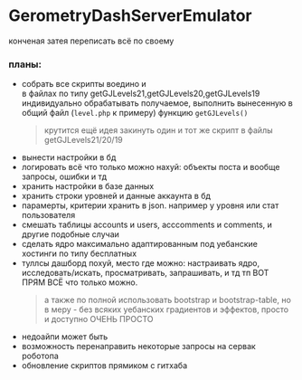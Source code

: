 # GerometryDashServerEmulator
конченая затея переписать всё по своему
### планы:
- собрать все скрипты воедино и
  <br>в файлах по типу getGJLevels21,getGJLevels20,getGJLevels19
  <br>индивидуально обрабатывать получаемое, выполнить вынесенную в общий файл (`level.php` к примеру) функцию `getGJLevels()`
  >крутится ещё идея закинуть один и тот же скрипт в файлы getGJLevels21/20/19
- вынести настройки в бд
- логировать всё что только можно нахуй: объекты поста и вообще запросы, ошибки и тд
- хранить настройки в базе данных
- хранить строки уровней и данные аккаунта в бд
- парамерты, критерии хранить в json. например у уровня или стат пользователя
- смешать таблицы accounts и users, acccomments и comments, и другие подобные случаи
- сделать ядро максимально адаптированным под уебанские хостинги по типу бесплатных
- туллсы дашборд похуй, место где можно: настраивать ядро, исследовать/искать, просматривать, запрашивать, и тд тп ВОТ ПРЯМ ВСЁ что только можно.
  >а также по полной использовать bootstrap и bootstrap-table, но в меру - без всяких уебанских градиентов и эффектов, просто и доступно ОЧЕНЬ ПРОСТО
- недоайпи может быть
- возможность перенаправить некоторые запросы на сервак роботопа
- обновление скриптов прямиком с гитхаба

